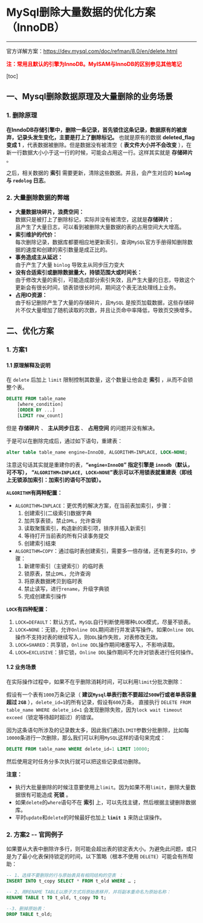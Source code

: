 # MySql删除大量数据的优化方案（InnoDB）
***
官方详解方案：https://dev.mysql.com/doc/refman/8.0/en/delete.html


**<font color="red">注：常用且默认的引擎为InnoDB。MyISAM与InnoDB的区别参见其他笔记</font>**

[toc]
## 一、Mysql删除数据原理及大量删除的业务场景
### 1. 删除原理
**在InndoDB存储引擎中，删除一条记录，首先锁住这条记录，数据原有的被废弃，记录头发生变化，主要是打上了删除标记。** 也就是原有的数据 **deleted_flag 变成 1** ，代表数据被删除。但是数据没有被清空（ **表文件大小并不会改变** ），在新一行数据大小小于这一行的时候，可能会占用这一行。这样其实就是 **存储碎片** 。

之后，相关数据的 **索引** 需要更新，清除这些数据。并且，会产生对应的 **`binlog` 与 `redolog` 日志**。

### 2. 大量删除数据的弊端
* **大量数据块碎片，浪费空间：**  
数据只是被打上了删除标记，实际并没有被清空，这就是**存储碎片**；  
且产生了大量日志，可以看到被删除大量数据的表的占用空间大大增高。
* **索引维护的代价：**  
每次删除记录，数据库都要相应地更新索引，查询`MySQL`官方手册得知删除数据的速度和创建的索引数量是成正比的。
* **事务造成主从延迟：**  
由于产生了大量 `binlog` 导致主从同步压力变大
* **没有合适索引或删除数据量大，持锁范围大或时间长：**   
由于修改大量的索引，可能造成部分索引失效，且产生大量的日志，导致这个更新会有很长时间，锁表锁很长时间，期间这个表无法处理线上业务。  
* **占用IO资源：**  
由于标记删除产生了大量的存储碎片，且`MySQL` 是按页加载数据，这些存储碎片不仅大量增加了随机读取的次数，并且让页命中率降低，导致页交换增多。

## 二、优化方案
### 1. 方案1
#### 1.1 原理解释及说明
在 `delete` 后加上 `limit` 限制控制其数量，这个数量让他会走 **索引** ，从而不会锁整个表。
```sql
DELETE FROM table_name
    [where_condition]
    [ORDER BY ...]
    [LIMIT row_count]
```

但是 **存储碎片** 、 **主从同步日志** 、 **占用空间** 的问题并没有解决。  

于是可以在删除完成后，通过如下语句，重建表：
```sql
alter table table_name engine=InnoDB, ALGORITHM=INPLACE, LOCK=NONE;
```
注意这句话其实就是重建你的表，**“`engine=InnoDB`” 指定引擎是 `innodb`（默认，可不写）， “`ALGORITHM=INPLACE, LOCK=NONE`”表示可以不用锁表就重建表（即线上无锁添加索引：加索引的语句不加锁）。**

**`ALGORITHM`有两种配置：**
- `ALGORITHM=INPLACE`：更优秀的解决方案，在当前表加索引，步骤：
    1. 创建索引(二级索引)数据字典
    2. 加共享表锁，禁止`DML`，允许查询
    3. 读取聚簇索引，构造新的索引项，排序并插入新索引
    4. 等待打开当前表的所有只读事务提交
    5. 创建索引结束
- `ALGORITHM=COPY`：通过临时表创建索引，需要多一倍存储，还有更多的`IO`，步骤：
    1. 新建带索引（主键索引）的临时表
    2. 锁原表，禁止`DML`，允许查询
    3. 将原表数据拷贝到临时表
    4. 禁止读写，进行`rename`，升级字典锁
    5. 完成创建索引操作

**`LOCK`有四种配置：**
1. `LOCK=DEFAULT`：默认方式，`MySQL`自行判断使用哪种`LOCK`模式，尽量不锁表。
2. `LOCK=NONE`：无锁，允许`Online DDL`期间进行并发读写操作。如果`Online DDL`操作不支持对表的继续写入，则`DDL`操作失败，对表修改无效。
3. `LOCK=SHARED`：共享锁，`Online DDL`操作期间堵塞写入，不影响读取。
4. `LOCK=EXCLUSIVE`：排它锁，`Online DDL`操作期间不允许对锁表进行任何操作。

#### 1.2 业务场景
在实际操作过程中，如果不在乎删除消耗时间，可以利用`limit`分批次删除：

假设有一个表有`1000`万条记录（ **建议`Mysql`单表行数不要超过`500W`行或者单表容量超过 `2GB`** ），`delete_id=1`的所有记录，假设有`600`万条， 直接执行 `DELETE FROM table_name WHERE delete_id=1` 会发现删除失败，因为`lock wait timeout exceed`（锁定等待超时超过）的错误。

因为这条语句所涉及的记录数太多，因此我们通过`LIMIT`参数分批删除，比如每`10000`条进行一次删除，那么我们可以利用`MySQL`这样的语句来完成：
```sql
DELETE FROM table_name WHERE delete_id=1 LIMIT 10000;
```

然后使用定时任务分多次执行就可以把这些记录成功删除。

**注意：**
* 执行大批量删除的时候注意要使用上`limit`。因为如果不用`limit`，删除大量数据很有可能造成 **死锁** 。
* 如果`delete`的`where`语句不在 **索引** 上，可以先找主键，然后根据主键删除数据库。
* 平时`update`和`delete`的时候最好也加上 **`limit 1`** 来防止误操作。

### 2. 方案2 -- 官网例子
如果要从大表中删除许多行，则可能会超出表的锁定表大小。为避免此问题，或只是为了最小化表保持锁定的时间，以下策略（根本不使用 `DELETE`）可能会有所帮助：
```sql
-- 1、选择不要删除的行与原始表具有相同结构的空表 ：
INSERT INTO t_copy SELECT * FROM t_old WHERE … ;

-- 2、用RENAME TABLE以原子方式将原始表移开，并将副本重命名为原始名称： 
RENAME TABLE t TO t_old, t_copy TO t;

--3、删掉原始表：
DROP TABLE t_old;
```